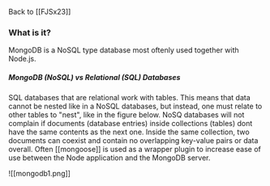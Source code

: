 Back to [[FJSx23]]
### What is it?
MongoDB is a NoSQL type database most oftenly used together with Node.js. 
##### MongoDB (NoSQL) vs Relational (SQL) Databases
SQL databases that are relational work with tables. This means that data cannot be nested like in a NoSQL databases, but instead, one must relate to other tables to "nest", like in the figure below. NoSQ databases will not complain if documents (database entries) inside collections (tables) dont have the same contents as the next one. Inside the same collection, two documents can coexist and contain no overlapping key-value pairs or data overall. Often [[mongoose]] is used as a wrapper plugin to increase ease of use between the Node application and the MongoDB server.

![[mongodb1.png]]

